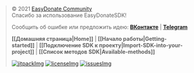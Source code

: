 [easydonate]: https://easydonate.ru

[jitpackImg]: https://jitpack.io/v/SoKnight/EasyDonateSDK.svg
[jitpack]: https://jitpack.io/#SoKnight/EasyDonateSDK

[licenseImg]: https://img.shields.io/github/license/SoKnight/EasyDonateSDK.svg
[license]: https://github.com/SoKnight/EasyDonateSDK/blob/master/LICENSE

[issuesImg]: https://img.shields.io/github/issues-raw/SoKnight/EasyDonateSDK.svg?logo=github&logoColor=white
[issues]: https://github.com/SoKnight/EasyDonateSDK/issues

> © 2021 [EasyDonate Community][easydonate]  
> Спасибо за использование EasyDonateSDK!
>
> Сообщить об ошибке или предложить идею:
> **[ВКонтакте](https://vk.me/soknight)** | **[Telegram](https://t.me/soknight)**
>
> **[[Домашняя страница|Home]]** | **[[Начало работы|Getting-started]]** | **[[Подключение SDK к проекту|Import-SDK-into-your-project]]** | **[[Список методов SDK|Available-methods]]**
> 
> [![jitpackImg]][jitpack] [![licenseImg]][license] [![issuesImg]][issues]
